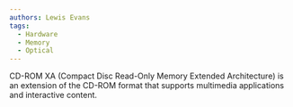 ```yaml
---
authors: Lewis Evans
tags:
  - Hardware
  - Memory
  - Optical
---
```

CD-ROM XA (Compact Disc Read-Only Memory Extended Architecture) is an extension of the CD-ROM format that supports multimedia applications and interactive content.